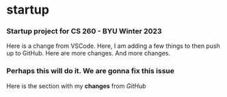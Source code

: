 # startup
### Startup project for CS 260 - BYU Winter 2023

Here is a change from VSCode.
Here, I am adding a few things to then push up to GitHub.
Here are more changes. And more changes.

### Perhaps this will do it. We are gonna fix this issue

Here is the section with my **changes** from *GitHub*
